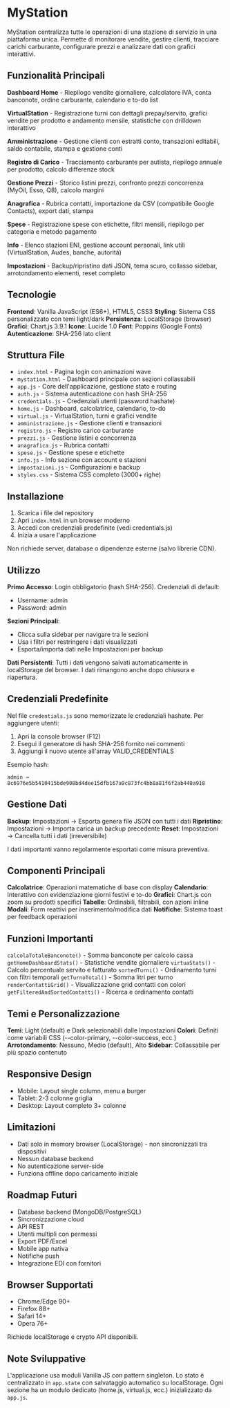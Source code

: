 # MyStation

MyStation centralizza tutte le operazioni di una stazione di servizio in una piattaforma unica. Permette di monitorare vendite, gestire clienti, tracciare carichi carburante, configurare prezzi e analizzare dati con grafici interattivi.

## Funzionalità Principali

**Dashboard Home** - Riepilogo vendite giornaliere, calcolatore IVA, conta banconote, ordine carburante, calendario e to-do list

**VirtualStation** - Registrazione turni con dettagli prepay/servito, grafici vendite per prodotto e andamento mensile, statistiche con drilldown interattivo

**Amministrazione** - Gestione clienti con estratti conto, transazioni editabili, saldo contabile, stampa e gestione conti

**Registro di Carico** - Tracciamento carburante per autista, riepilogo annuale per prodotto, calcolo differenze stock

**Gestione Prezzi** - Storico listini prezzi, confronto prezzi concorrenza (MyOil, Esso, Q8), calcolo margini

**Anagrafica** - Rubrica contatti, importazione da CSV (compatibile Google Contacts), export dati, stampa

**Spese** - Registrazione spese con etichette, filtri mensili, riepilogo per categoria e metodo pagamento

**Info** - Elenco stazioni ENI, gestione account personali, link utili (VirtualStation, Audes, banche, autorità)

**Impostazioni** - Backup/ripristino dati JSON, tema scuro, collasso sidebar, arrotondamento elementi, reset completo

## Tecnologie

**Frontend**: Vanilla JavaScript (ES6+), HTML5, CSS3
**Styling**: Sistema CSS personalizzato con temi light/dark
**Persistenza**: LocalStorage (browser)
**Grafici**: Chart.js 3.9.1
**Icone**: Lucide 1.0
**Font**: Poppins (Google Fonts)
**Autenticazione**: SHA-256 lato client

## Struttura File

- `index.html` - Pagina login con animazioni wave
- `mystation.html` - Dashboard principale con sezioni collassabili
- `app.js` - Core dell'applicazione, gestione stato e routing
- `auth.js` - Sistema autenticazione con hash SHA-256
- `credentials.js` - Credenziali utenti (password hashate)
- `home.js` - Dashboard, calcolatrice, calendario, to-do
- `virtual.js` - VirtualStation, turni e grafici vendite
- `amministrazione.js` - Gestione clienti e transazioni
- `registro.js` - Registro carico carburante
- `prezzi.js` - Gestione listini e concorrenza
- `anagrafica.js` - Rubrica contatti
- `spese.js` - Gestione spese e etichette
- `info.js` - Info sezione con account e stazioni
- `impostazioni.js` - Configurazioni e backup
- `styles.css` - Sistema CSS completo (3000+ righe)

## Installazione

1. Scarica i file del repository
2. Apri `index.html` in un browser moderno
3. Accedi con credenziali predefinite (vedi credentials.js)
4. Inizia a usare l'applicazione

Non richiede server, database o dipendenze esterne (salvo librerie CDN).

## Utilizzo

**Primo Accesso**: Login obbligatorio (hash SHA-256). Credenziali di default:
- Username: admin
- Password: admin

**Sezioni Principali**:
- Clicca sulla sidebar per navigare tra le sezioni
- Usa i filtri per restringere i dati visualizzati
- Esporta/importa dati nelle Impostazioni per backup

**Dati Persistenti**: Tutti i dati vengono salvati automaticamente in localStorage del browser. I dati rimangono anche dopo chiusura e riapertura.

## Credenziali Predefinite

Nel file `credentials.js` sono memorizzate le credenziali hashate. Per aggiungere utenti:

1. Apri la console browser (F12)
2. Esegui il generatore di hash SHA-256 fornito nei commenti
3. Aggiungi il nuovo utente all'array VALID_CREDENTIALS

Esempio hash:
```
admin → 8c6976e5b5410415bde908bd4dee15dfb167a9c873fc4bb8a81f6f2ab448a918
```

## Gestione Dati

**Backup**: Impostazioni → Esporta genera file JSON con tutti i dati
**Ripristino**: Impostazioni → Importa carica un backup precedente
**Reset**: Impostazioni → Cancella tutti i dati (irreversibile)

I dati importanti vanno regolarmente esportati come misura preventiva.

## Componenti Principali

**Calcolatrice**: Operazioni matematiche di base con display
**Calendario**: Interattivo con evidenziazione giorni festivi e to-do
**Grafici**: Chart.js con zoom su prodotti specifici
**Tabelle**: Ordinabili, filtrabili, con azioni inline
**Modali**: Form reattivi per inserimento/modifica dati
**Notifiche**: Sistema toast per feedback operazioni

## Funzioni Importanti

`calcolaTotaleBanconote()` - Somma banconote per calcolo cassa
`getHomeDashboardStats()` - Statistiche vendite giornaliere
`virtuaStats()` - Calcolo percentuale servito e fatturato
`sortedTurni()` - Ordinamento turni con filtri temporali
`getTurnoTotal()` - Somma litri per turno
`renderContattiGrid()` - Visualizzazione grid contatti con colori
`getFilteredAndSortedContatti()` - Ricerca e ordinamento contatti

## Temi e Personalizzazione

**Temi**: Light (default) e Dark selezionabili dalle Impostazioni
**Colori**: Definiti come variabili CSS (--color-primary, --color-success, ecc.)
**Arrotondamento**: Nessuno, Medio (default), Alto
**Sidebar**: Collassabile per più spazio contenuto

## Responsive Design

- Mobile: Layout single column, menu a burger
- Tablet: 2-3 colonne griglia
- Desktop: Layout completo 3+ colonne

## Limitazioni

- Dati solo in memory browser (LocalStorage) - non sincronizzati tra dispositivi
- Nessun database backend
- No autenticazione server-side
- Funziona offline dopo caricamento iniziale

## Roadmap Futuri

- Database backend (MongoDB/PostgreSQL)
- Sincronizzazione cloud
- API REST
- Utenti multipli con permessi
- Export PDF/Excel
- Mobile app nativa
- Notifiche push
- Integrazione EDI con fornitori

## Browser Supportati

- Chrome/Edge 90+
- Firefox 88+
- Safari 14+
- Opera 76+

Richiede localStorage e crypto API disponibili.

## Note Sviluppative

L'applicazione usa moduli Vanilla JS con pattern singleton. Lo stato è centralizzato in `app.state` con salvataggio automatico su localStorage. Ogni sezione ha un modulo dedicato (home.js, virtual.js, ecc.) inizializzato da `app.js`.
